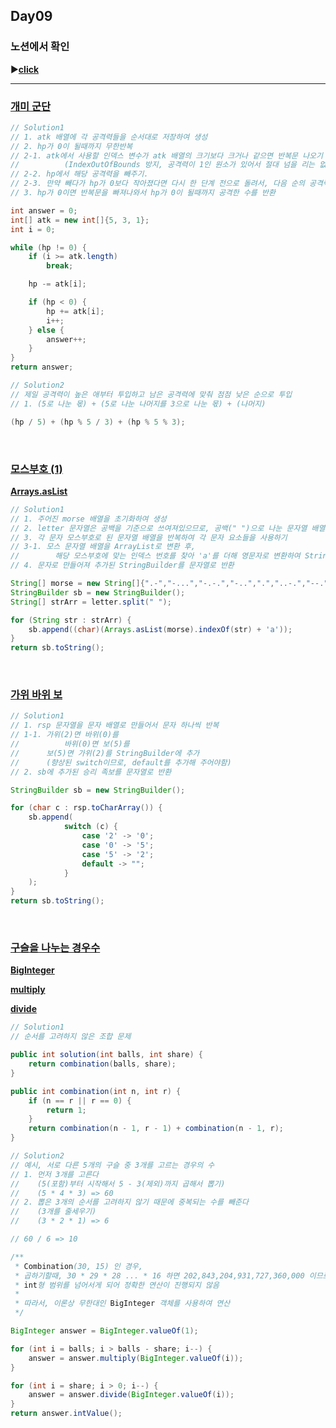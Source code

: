 ## Day09
### 노션에서 확인
▶️[**click**](https://gipark181.notion.site/Day09-2024-08-22-27367382fce34328b6e5c041fd1647b1?pvs=4)
<br/>
<hr/>

### [**개미 군단**](https://school.programmers.co.kr/learn/courses/30/lessons/120837)

```java
// Solution1
// 1. atk 배열에 각 공격력들을 순서대로 저장하여 생성
// 2. hp가 0이 될때까지 무한반복
// 2-1. atk에서 사용할 인덱스 변수가 atk 배열의 크기보다 크거나 같으면 반복문 나오기
//			(IndexOutOfBounds 방지, 공격력이 1인 원소가 있어서 절대 넘을 리는 없음)
// 2-2. hp에서 해당 공격력을 빼주기.
// 2-3. 만약 빼다가 hp가 0보다 작아졌다면 다시 한 단계 전으로 돌려서, 다음 순의 공격력 투입
// 3. hp가 0이면 반복문을 빠져나와서 hp가 0이 될때까지 공격한 수를 반환

int answer = 0;
int[] atk = new int[]{5, 3, 1};
int i = 0;

while (hp != 0) {
    if (i >= atk.length)
        break;

    hp -= atk[i];

    if (hp < 0) {
        hp += atk[i];
        i++;
    } else {
        answer++;
    }
}
return answer;
```

```java
// Solution2
// 제일 공격력이 높은 애부터 투입하고 남은 공격력에 맞춰 점점 낮은 순으로 투입
// 1. (5로 나눈 몫) + (5로 나눈 나머지를 3으로 나눈 몫) + (나머지)

(hp / 5) + (hp % 5 / 3) + (hp % 5 % 3);
```
<br/>

### [**모스부호 (1)**](https://school.programmers.co.kr/learn/courses/30/lessons/120838)

[**Arrays.asList**](https://docs.oracle.com/javase/8/docs/api/java/util/Arrays.html#asList-T...-)

```java
// Solution1
// 1. 주어진 morse 배열을 초기화하여 생성
// 2. letter 문자열은 공백을 기준으로 쓰여져있으므로, 공백(" ")으로 나눈 문자열 배열을 생성
// 3. 각 문자 모스부호로 된 문자열 배열을 반복하여 각 문자 요소들을 사용하기
// 3-1. 모스 문자열 배열을 ArrayList로 변환 후,
//		  해당 모스부호에 맞는 인덱스 번호를 찾아 'a'를 더해 영문자로 변환하여 StringBuilder에 추가
// 4. 문자로 만들어져 추가된 StringBuilder를 문자열로 반환

String[] morse = new String[]{".-","-...","-.-.","-..",".","..-.","--.","....","..",".---","-.-",".-..","--","-.","---",".--.","--.-",".-.","...","-","..-","...-",".--","-..-","-.--","--.."};
StringBuilder sb = new StringBuilder();
String[] strArr = letter.split(" ");

for (String str : strArr) {
    sb.append((char)(Arrays.asList(morse).indexOf(str) + 'a'));
}
return sb.toString();
```
<br/>

### [**가위 바위 보**](https://school.programmers.co.kr/learn/courses/30/lessons/120839)

```java
// Solution1
// 1. rsp 문자열을 문자 배열로 만들어서 문자 하나씩 반복
// 1-1. 가위(2)면 바위(0)를
//			바위(0)면 보(5)를
//      보(5)면 가위(2)를 StringBuilder에 추가
//      (향상된 switch이므로, default를 추가해 주어야함)
// 2. sb에 추가된 승리 족보를 문자열로 반환

StringBuilder sb = new StringBuilder();

for (char c : rsp.toCharArray()) {
    sb.append(
            switch (c) {
                case '2' -> '0';
                case '0' -> '5';
                case '5' -> '2';
                default -> "";
            }
    );
}
return sb.toString();
```
<br/>

### [**구슬을 나누는 경우수**](https://school.programmers.co.kr/learn/courses/30/lessons/120840)

[**BigInteger**](https://docs.oracle.com/javase/8/docs/api/java/math/BigInteger.html)

[**multiply**](https://docs.oracle.com/javase/8/docs/api/java/math/BigInteger.html#multiply-java.math.BigInteger-)

[**divide**](https://docs.oracle.com/javase/8/docs/api/java/math/BigInteger.html#divide-java.math.BigInteger-)

```java
// Solution1
// 순서를 고려하지 않은 조합 문제

public int solution(int balls, int share) {
    return combination(balls, share);
}

public int combination(int n, int r) {
    if (n == r || r == 0) {
        return 1;
    }
    return combination(n - 1, r - 1) + combination(n - 1, r);
}
```

```java
// Solution2
// 예시, 서로 다른 5개의 구슬 중 3개를 고르는 경우의 수
// 1. 먼저 3개를 고른다
//    (5(포함)부터 시작해서 5 - 3(제외)까지 곱해서 뽑기)
//    (5 * 4 * 3) => 60
// 2. 뽑은 3개의 순서를 고려하지 않기 때문에 중복되는 수를 빼준다
//    (3개를 줄세우기)
//    (3 * 2 * 1) => 6

// 60 / 6 => 10

/**
 * Combination(30, 15) 인 경우,
 * 곱하기할때, 30 * 29 * 28 ... * 16 하면 202,843,204,931,727,360,000 이므로
 * int형 범위를 넘어서게 되어 정확한 연산이 진행되지 않음
 * 
 * 따라서, 이론상 무한대인 BigInteger 객체를 사용하여 연산
 */

BigInteger answer = BigInteger.valueOf(1);

for (int i = balls; i > balls - share; i--) {
    answer = answer.multiply(BigInteger.valueOf(i));
}

for (int i = share; i > 0; i--) {
    answer = answer.divide(BigInteger.valueOf(i));
}
return answer.intValue();
```